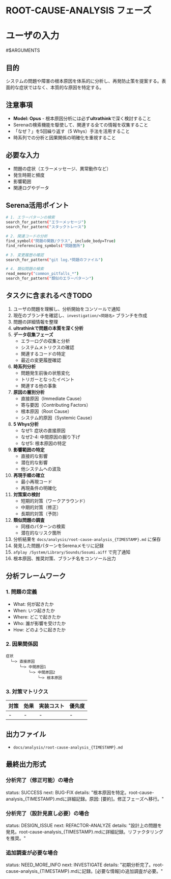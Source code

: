 # ROOT-CAUSE-ANALYSIS フェーズ

# ユーザの入力
#$ARGUMENTS

## 目的
システムの問題や障害の根本原因を体系的に分析し、再発防止策を提案する。表面的な症状ではなく、本質的な原因を特定する。

## 注意事項
- **Model: Opus** - 根本原因分析には必ず**ultrathink**で深く検討すること
- Serenaの検索機能を駆使して、関連する全ての情報を収集すること
- 「なぜ？」を5回繰り返す（5 Whys）手法を活用すること
- 時系列での分析と因果関係の明確化を重視すること

## 必要な入力
- 問題の症状（エラーメッセージ、異常動作など）
- 発生時期と頻度
- 影響範囲
- 関連ログやデータ

## Serena活用ポイント
```bash
# 1. エラーパターンの検索
search_for_pattern("エラーメッセージ")
search_for_pattern("スタックトレース")

# 2. 関連コードの分析
find_symbol("問題の関数/クラス", include_body=True)
find_referencing_symbols("問題箇所")

# 3. 変更履歴の確認
search_for_pattern("git log.*問題のファイル")

# 4. 類似問題の検索
read_memory("common_pitfalls_*")
search_for_pattern("類似のエラーパターン")
```

## タスクに含まれるべきTODO
1. ユーザの問題を理解し、分析開始をコンソールで通知
2. 現在のブランチを確認し、`investigation/<問題名>` ブランチを作成
3. 問題の詳細情報を整理
4. **ultrathinkで問題の本質を深く分析**
5. **データ収集フェーズ**
   - エラーログの収集と分析
   - システムメトリクスの確認
   - 関連するコードの特定
   - 最近の変更履歴確認
6. **時系列分析**
   - 問題発生前後の状態変化
   - トリガーとなったイベント
   - 関連する他の事象
7. **原因の層別分析**
   - 直接原因（Immediate Cause）
   - 寄与要因（Contributing Factors）
   - 根本原因（Root Cause）
   - システム的原因（Systemic Cause）
8. **5 Whys分析**
   - なぜ1: 症状の直接原因
   - なぜ2-4: 中間原因の掘り下げ
   - なぜ5: 根本原因の特定
9. **影響範囲の特定**
   - 直接的な影響
   - 潜在的な影響
   - 他システムへの波及
10. **再現手順の確立**
    - 最小再現コード
    - 再現条件の明確化
11. **対策案の検討**
    - 短期的対策（ワークアラウンド）
    - 中期的対策（修正）
    - 長期的対策（予防）
12. **類似問題の調査**
    - 同様のパターンの検索
    - 潜在的なリスク箇所
13. 分析結果を `docs/analysis/root-cause-analysis_{TIMESTAMP}.md` に保存
14. 発見した問題パターンをSerenaメモリに記録
15. `afplay /System/Library/Sounds/Sosumi.aiff` で完了通知
16. 根本原因、推奨対策、ブランチ名をコンソール出力

## 分析フレームワーク
### 1. 問題の定義
- What: 何が起きたか
- When: いつ起きたか
- Where: どこで起きたか
- Who: 誰が影響を受けたか
- How: どのように起きたか

### 2. 因果関係図
```
症状
  └─> 直接原因
      └─> 中間原因1
          └─> 中間原因2
              └─> 根本原因
```

### 3. 対策マトリクス
| 対策 | 効果 | 実装コスト | 優先度 |
|------|------|-----------|--------|
| - | - | - | - |

## 出力ファイル
- `docs/analysis/root-cause-analysis_{TIMESTAMP}.md`

## 最終出力形式
### 分析完了（修正可能）の場合
status: SUCCESS
next: BUG-FIX
details: "根本原因を特定。root-cause-analysis_{TIMESTAMP}.mdに詳細記録。原因: [要約]。修正フェーズへ移行。"

### 分析完了（設計見直し必要）の場合
status: DESIGN_ISSUE
next: REFACTOR-ANALYZE
details: "設計上の問題を発見。root-cause-analysis_{TIMESTAMP}.mdに詳細記録。リファクタリングを推奨。"

### 追加調査が必要な場合
status: NEED_MORE_INFO
next: INVESTIGATE
details: "初期分析完了。root-cause-analysis_{TIMESTAMP}.mdに記録。[必要な情報]の追加調査が必要。"